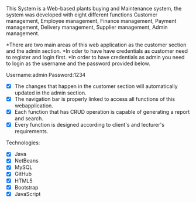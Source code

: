 This System is a Web-based plants buying and Maintenance system, the system was developed with eight different functions Customer management, Employee management, Finance management, Payment management, Delivery management, Supplier management, Admin management.

*There are two main areas of this web application as the customer section and the admin section.
*In oder to have have credentials as customer need to register and login first.
*In order to have credentials as admin you need to login as the username and the password provided below.

Username:admin
Password:1234

- [x] The changes that happen in the customer section will automatically updated in the admin section.
- [x] The navigation bar is properly linked to access all functions of this webapplication.
- [x] Each function that has CRUD operation is capable of generating a report and search.
- [x] Every function is designed according to client's and lecturer's requirements.

Technologies:

- [x] Java
- [x]  NetBeans
- [x]  MySQL
- [x]  GitHub
- [x]  HTML5
- [x]  Bootstrap
- [x]  JavaScript
